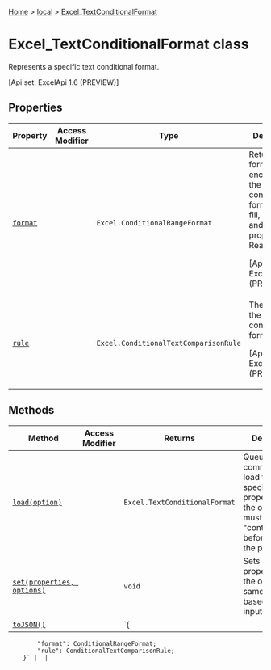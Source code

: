 [Home](./index) &gt; [local](local.md) &gt; [Excel\_TextConditionalFormat](local.excel_textconditionalformat.md)

# Excel\_TextConditionalFormat class

Represents a specific text conditional format. 

 \[Api set: ExcelApi 1.6 (PREVIEW)\]

## Properties

|  Property | Access Modifier | Type | Description |
|  --- | --- | --- | --- |
|  [`format`](local.excel_textconditionalformat.format.md) |  | `Excel.ConditionalRangeFormat` | Returns a format object, encapsulating the conditional formats font, fill, borders, and other properties. Read-only. <p/> \[Api set: ExcelApi 1.6 (PREVIEW)\] |
|  [`rule`](local.excel_textconditionalformat.rule.md) |  | `Excel.ConditionalTextComparisonRule` | The rule of the conditional format. <p/> \[Api set: ExcelApi 1.6 (PREVIEW)\] |

## Methods

|  Method | Access Modifier | Returns | Description |
|  --- | --- | --- | --- |
|  [`load(option)`](local.excel_textconditionalformat.load.md) |  | `Excel.TextConditionalFormat` | Queues up a command to load the specified properties of the object. You must call "context.sync()" before reading the properties. |
|  [`set(properties, options)`](local.excel_textconditionalformat.set.md) |  | `void` | Sets multiple properties on the object at the same time, based on JSON input. |
|  [`toJSON()`](local.excel_textconditionalformat.tojson.md) |  | `{
            "format": ConditionalRangeFormat;
            "rule": ConditionalTextComparisonRule;
        }` |  |

